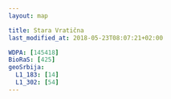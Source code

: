 ```yaml
---
layout: map

title: Stara Vratična
last_modified_at: 2018-05-23T08:07:21+02:00

WDPA: [145418]
BioRaS: [425]
geoSrbija:
  L1_183: [14]
  L1_302: [54]
---
```

